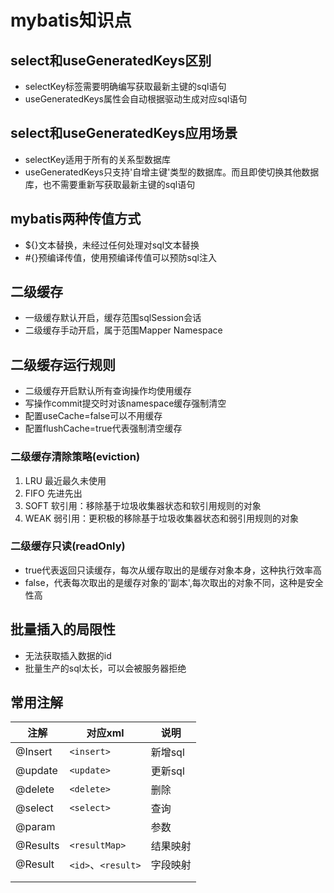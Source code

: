 # mybatis知识点

## select和useGeneratedKeys区别

* selectKey标签需要明确编写获取最新主键的sql语句
* useGeneratedKeys属性会自动根据驱动生成对应sql语句

## select和useGeneratedKeys应用场景

* selectKey适用于所有的关系型数据库
* useGeneratedKeys只支持'自增主键'类型的数据库。而且即使切换其他数据库，也不需要重新写获取最新主键的sql语句

## mybatis两种传值方式

* ${}文本替换，未经过任何处理对sql文本替换
* \#{}预编译传值，使用预编译传值可以预防sql注入

## 二级缓存

* 一级缓存默认开启，缓存范围sqlSession会话
* 二级缓存手动开启，属于范围Mapper Namespace

## 二级缓存运行规则

* 二级缓存开启默认所有查询操作均使用缓存
* 写操作commit提交时对该namespace缓存强制清空
* 配置useCache=false可以不用缓存
* 配置flushCache=true代表强制清空缓存

### 二级缓存清除策略(eviction)

1. LRU 最近最久未使用
2. FIFO 先进先出
3. SOFT 软引用：移除基于垃圾收集器状态和软引用规则的对象
4. WEAK 弱引用：更积极的移除基于垃圾收集器状态和弱引用规则的对象

### 二级缓存只读(readOnly)

* true代表返回只读缓存，每次从缓存取出的是缓存对象本身，这种执行效率高
* false，代表每次取出的是缓存对象的'副本',每次取出的对象不同，这种是安全性高

## 批量插入的局限性

* 无法获取插入数据的id
* 批量生产的sql太长，可以会被服务器拒绝

## 常用注解

|  注解  |  对应xml  |  说明  |
|----|----|----|
|  @Insert  |  `<insert>`  |  新增sql  |
|  @update  |  `<update>`  |  更新sql  |
|  @delete  |  `<delete>`  |   删除 |
|   @select | `<select>`   |  查询  |
|  @param  |    |  参数  |
|  @Results  |  `<resultMap>`  |  结果映射  |
|  @Result  | `<id>`、`<result>`   | 字段映射   |
|    |    |    |
|    |    |    |
